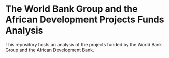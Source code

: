 # The World Bank Group and the African Development Projects Funds Analysis

This repository hosts an analysis of the projects funded by the World Bank Group and the African Development Bank.
